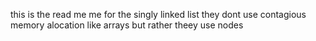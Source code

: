 this is the read me me for the singly linked list 
they dont use contagious memory alocation like arrays but rather theey use nodes 
